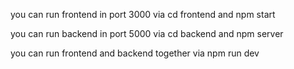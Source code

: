 you can run frontend in port 3000 via cd frontend and npm start

you can run backend in port 5000 via cd backend and npm server

you can run frontend and backend together via npm run dev
